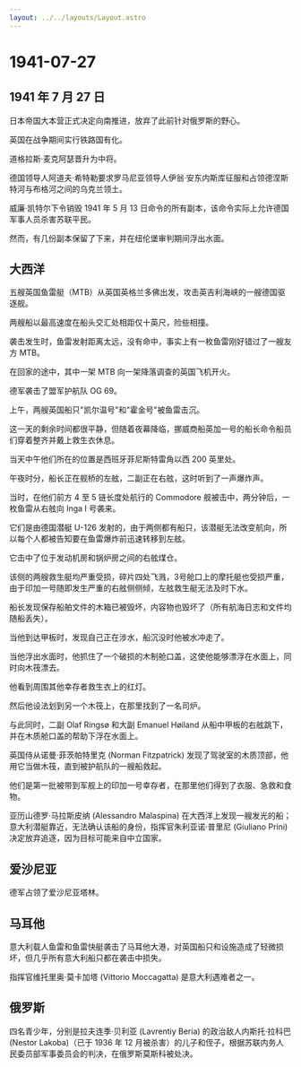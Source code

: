 ```yaml
---
layout: ../../layouts/Layout.astro
---
```


# 1941-07-27

## 1941 年 7 月 27 日

日本帝国大本营正式决定向南推进，放弃了此前针对俄罗斯的野心。

英国在战争期间实行铁路国有化。

道格拉斯·麦克阿瑟晋升为中将。

德国领导人阿道夫·希特勒要求罗马尼亚领导人伊翁·安东内斯库征服和占领德涅斯特河与布格河之间的乌克兰领土。

威廉·凯特尔下令销毁 1941 年 5 月 13
日命令的所有副本，该命令实际上允许德国军事人员杀害苏联平民。

然而，有几份副本保留了下来，并在纽伦堡审判期间浮出水面。

## 大西洋

五艘英国鱼雷艇（MTB）从英国英格兰多佛出发，攻击英吉利海峡的一艘德国驱逐舰。

两艘船以最高速度在船头交汇处相距仅十英尺，险些相撞。

袭击发生时，鱼雷发射距离太远，没有命中，事实上有一枚鱼雷刚好错过了一艘友方
MTB。

在回家的途中，其中一架 MTB 向一架降落调查的英国飞机开火。

德军袭击了盟军护航队 OG 69。

上午，两艘英国船只"凯尔温号"和"霍金号"被鱼雷击沉。

这一天的剩余时间都很平静，但随着夜幕降临，挪威商船英加一号的船长命令船员们穿着整齐并戴上救生衣休息。

当天中午他们所在的位置是西班牙菲尼斯特雷角以西 200 英里处。

午夜时分，船长正在舰桥的左舷，二副正在右舷，这时听到了一声爆炸声。

当时，在他们前方 4 至 5 链长度处航行的 Commodore
舰被击中，两分钟后，一枚鱼雷从右舷向 Inga I 号袭来。

它们是由德国潜艇 U-126
发射的，由于两侧都有船只，该潜艇无法改变航向，所以每个人都被告知要在鱼雷爆炸前迅速转移到左舷。

它击中了位于发动机房和锅炉房之间的右舷煤仓。

该侧的两艘救生艇均严重受损，碎片四处飞溅，3号舱口上的摩托艇也受损严重，由于印加一号随即发生严重的右舷侧侧倾，左舷救生艇无法及时下水。

船长发现保存船舶文件的木箱已被毁坏，内容物也毁坏了（所有航海日志和文件均随船丢失）。

当他到达甲板时，发现自己正在涉水，船沉没时他被水冲走了。

当他浮出水面时，他抓住了一个破损的木制舱口盖，这使他能够漂浮在水面上，同时向木筏漂去。

他看到周围其他幸存者救生衣上的红灯。

然后他设法划到另一个木筏上，在那里找到了一名司炉。

与此同时，二副 Olaf Ringsø 和大副 Emanuel Høiland
从船中甲板的右舷跳下，并在木质舱口盖的帮助下浮在水面上。

英国侍从诺曼·菲茨帕特里克 (Norman Fitzpatrick)
发现了驾驶室的木质顶部，他用它当做木筏，直到被护航队的一艘船救起。

他们是第一批被带到军舰上的印加一号幸存者，在那里他们得到了衣服、急救和食物。

亚历山德罗·马拉斯皮纳 (Alessandro Malaspina)
在大西洋上发现一艘发光的船；意大利潜艇靠近，无法确认该船的身份，指挥官朱利亚诺·普里尼
(Giuliano Prini) 决定放弃追逐，因为目标可能来自中立国家。

## 爱沙尼亚

德军占领了爱沙尼亚塔林。

## 马耳他

意大利载人鱼雷和鱼雷快艇袭击了马耳他大港，对英国船只和设施造成了轻微损坏，但几乎所有意大利船只都在袭击中损失。

指挥官维托里奥·莫卡加塔 (Vittorio Moccagatta) 是意大利遇难者之一。

## 俄罗斯

四名青少年，分别是拉夫连季·贝利亚 (Lavrentiy Beria)
的政治敌人内斯托·拉科巴 (Nestor Lakoba)（已于 1936 年 12
月被杀害）的儿子和侄子，根据苏联内务人民委员部军事委员会的判决，在俄罗斯莫斯科被处决。